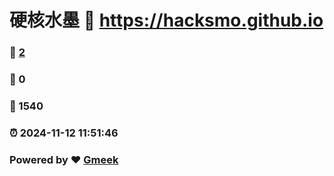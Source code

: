 # 硬核水墨 :link: https://hacksmo.github.io 
### :page_facing_up: [2](https://hacksmo.github.io/tag.html) 
### :speech_balloon: 0 
### :hibiscus: 1540 
### :alarm_clock: 2024-11-12 11:51:46 
### Powered by :heart: [Gmeek](https://github.com/Meekdai/Gmeek)
